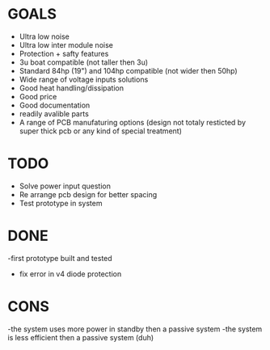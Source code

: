 # GOALS
- Ultra low noise
- Ultra low inter module noise
- Protection + safty features
- 3u boat compatible (not taller then 3u)
- Standard 84hp (19") and 104hp compatible (not wider then 50hp)
- Wide range of voltage inputs solutions
- Good heat handling/dissipation
- Good price
- Good documentation
- readily avalible parts
- A range of PCB manufaturing options (design not totaly resticted by super thick pcb or any kind of special treatment)

# TODO
- Solve power input question
- Re arrange pcb design for better spacing
- Test prototype in system

# DONE
-first prototype built and tested
- fix error in v4 diode protection

# CONS
-the system uses more power in standby then a passive system
-the system is less efficient then a passive system (duh)
